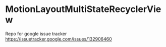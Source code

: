 # MotionLayoutMultiStateRecyclerView

Repo for google issue tracker https://issuetracker.google.com/issues/132906460
